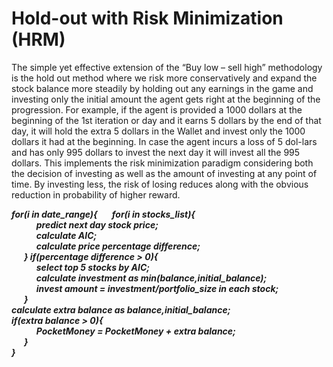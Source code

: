 # Hold-out with Risk Minimization (HRM)

The simple yet effective extension of the “Buy low – sell high” methodology is the hold out method where we risk more conservatively and expand the stock balance more steadily by holding out any earnings in the game and investing only the initial amount the agent gets right at the beginning of the progression. For example, if the agent is provided a 1000 dollars at the beginning of the 1st iteration or day and it earns 5 dollars by the end of that day, it will hold the extra 5 dollars in the Wallet and invest only the 1000 dollars it had at the beginning. In case the agent incurs a loss of 5 dol-lars and has only 995 dollars to invest the next day it will invest all the 995 dollars. This implements the risk minimization paradigm considering both the decision of investing as well as the amount of investing at any point of time. By investing less, the risk of losing reduces along with the obvious reduction in probability of higher reward.

***for(i in date_range){
&nbsp;&nbsp;&nbsp;&nbsp;&nbsp;&nbsp;for(i in stocks_list){    
&nbsp;&nbsp;&nbsp;&nbsp;&nbsp;&nbsp;&nbsp;&nbsp;&nbsp;&nbsp;&nbsp;&nbsp;predict next day stock price;    
&nbsp;&nbsp;&nbsp;&nbsp;&nbsp;&nbsp;&nbsp;&nbsp;&nbsp;&nbsp;&nbsp;&nbsp;calculate AIC;    
&nbsp;&nbsp;&nbsp;&nbsp;&nbsp;&nbsp;&nbsp;&nbsp;&nbsp;&nbsp;&nbsp;&nbsp;calculate price percentage difference;    
&nbsp;&nbsp;&nbsp;&nbsp;&nbsp;&nbsp;}
if(percentage difference > 0){    
&nbsp;&nbsp;&nbsp;&nbsp;&nbsp;&nbsp;&nbsp;&nbsp;&nbsp;&nbsp;&nbsp;&nbsp;select top 5 stocks by AIC;    
&nbsp;&nbsp;&nbsp;&nbsp;&nbsp;&nbsp;&nbsp;&nbsp;&nbsp;&nbsp;&nbsp;&nbsp;calculate investment as min(balance,initial_balance);    
&nbsp;&nbsp;&nbsp;&nbsp;&nbsp;&nbsp;&nbsp;&nbsp;&nbsp;&nbsp;&nbsp;&nbsp;invest amount = investment/portfolio_size in each stock;    
&nbsp;&nbsp;&nbsp;&nbsp;&nbsp;&nbsp;}    
calculate extra balance as balance,initial_balance;    
if(extra balance > 0){    
&nbsp;&nbsp;&nbsp;&nbsp;&nbsp;&nbsp;&nbsp;&nbsp;&nbsp;&nbsp;&nbsp;&nbsp;PocketMoney = PocketMoney + extra balance;    
&nbsp;&nbsp;&nbsp;&nbsp;&nbsp;&nbsp;}    
}***    
